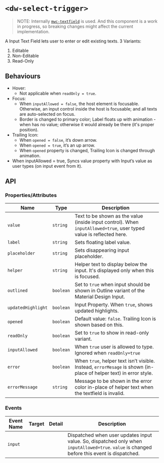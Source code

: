 # `<dw-select-trigger>`

> NOTE: Internally [`mwc-textfield`](https://www.npmjs.com/package/@material/mwc-textfield) is used. And this component is a work in progress, so breaking changes might affect the current implementation.

A Input Text Field lets user to enter or edit existing texts.
3 Variants:

1. Editable
2. Non-Editable
3. Read-Only

## Behaviours

- Hover:
  - Not applicable when `readOnly = true`.
- Focus:
  - When `inputAllowed = false`, the host element is focusable. Otherwise, an input control inside the host is focusable; and all texts are auto-selected on focus.
  - Border is changed to primary color; Label floats up with animation - when has no value; otherwise it would already be there (it's proper position).
- Trailing Icon:
  - When `opened = false`, it’s down arrow.
  - When `opened = true`, it’s an up arrow.
  - When `opened` property is changed, Trailing Icon is changed through animation.
- When inputAllowed = true, Syncs value property with Input’s value as user types (on input event from it).

## API

### Properties/Attributes

| Name               | Type      | Description                                                                                                         |
| ------------------ | --------- | ------------------------------------------------------------------------------------------------------------------- |
| `value`            | `string`  | Text to be shown as the value (inside input control). When `inputAllowed=true`, user typed value is reflected here. |
| `label`            | `string`  | Sets floating label value.                                                                                          |
| `placeholder`      | `string`  | Sets disappearing input placeholder.                                                                                |
| `helper`           | `string`  | Helper text to display below the input. It's displayed only when this is focused.                                   |
| `outlined`         | `boolean` | Set to `true` when input should be shown in Outline variant of the Material Design Input.                           |
| `updatedHighlight` | `boolean` | Input Property. When `true`, shows updated highlights.                                                              |
| `opened`           | `boolean` | Default value: `false`. Trailing Icon is shown based on this.                                                       |
| `readOnly`         | `boolean` | Set to `true` to show in read-only variant.                                                                         |
| `inputAllowed`     | `boolean` | When `true` user is allowed to type. Ignored when `readOnly=true`                                                   |
| `error`            | `boolean` | When `true`, helper text isn’t visible. Instead, `errorMesage` is shown (in-place of helper text) in error style.   |
| `errorMessage`     | `string`  | Message to be shown in the error color in-place of helper text when the textfield is invalid.                       |

### Events

| Event Name | Target | Detail | Description                                                                                                                                 |
| ---------- | ------ | ------ | ------------------------------------------------------------------------------------------------------------------------------------------- |
| `input`    |        |        | Dispatched when user updates input value. So, dispatched only when `inputAllowed=true`. `value` is changed before this event is dispatched. |

